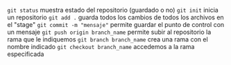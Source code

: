 `git status` muestra estado del repositorio (guardado o no)
`git init` inicia un repositorio
`git add .` guarda todos los cambios de todos los archivos en el "stage"
`git commit -m "mensaje"` permite guardar el punto de control con un mensaje
`git push origin branch_name` permite subir al repositorio la rama que le indiquemos
`git branch branch_name` crea una rama con el nombre indicado
`git checkout branch_name` accedemos a la rama especificada
